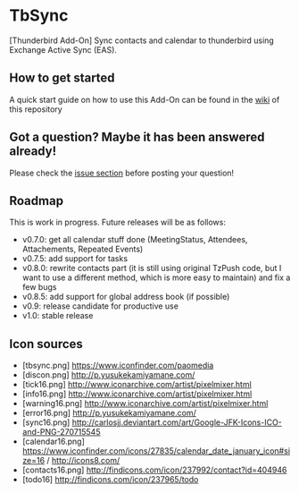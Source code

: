 # TbSync
[Thunderbird Add-On] Sync contacts and calendar to thunderbird using Exchange Active Sync (EAS). 

## How to get started

A quick start guide on how to use this Add-On can be found in the [wiki](https://github.com/jobisoft/TbSync/wiki/How-to-get-started) of this repository

## Got a question? Maybe it has been answered already!

Please check the [issue section](https://github.com/jobisoft/TbSync/issues?utf8=%E2%9C%93&q=is%3Aissue%20label%3Aquestion%20) before posting your question!

## Roadmap

This is work in progress. Future releases will be as follows:

* v0.7.0: get all calendar stuff done (MeetingStatus, Attendees, Attachements, Repeated Events)
* v0.7.5: add support for tasks
* v0.8.0: rewrite contacts part (it is still using original TzPush code, but I want to use a different method, which is more easy to maintain) and fix a few bugs
* v0.8.5: add support for global address book (if possible)
* v0.9: release candidate for productive use
* v1.0: stable release

## Icon sources

* [tbsync.png] https://www.iconfinder.com/paomedia 
* [discon.png] http://p.yusukekamiyamane.com/
* [tick16.png] http://www.iconarchive.com/artist/pixelmixer.html
* [info16.png] http://www.iconarchive.com/artist/pixelmixer.html
* [warning16.png] http://www.iconarchive.com/artist/pixelmixer.html
* [error16.png] http://p.yusukekamiyamane.com/
* [sync16.png] http://carlosjj.deviantart.com/art/Google-JFK-Icons-ICO-and-PNG-270715545
* [calendar16.png] https://www.iconfinder.com/icons/27835/calendar_date_january_icon#size=16 / http://icons8.com/
* [contacts16.png] http://findicons.com/icon/237992/contact?id=404946
* [todo16] http://findicons.com/icon/237965/todo
